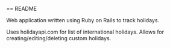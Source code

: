 == README

Web application written using Ruby on Rails to track holidays.

Uses holidayapi.com for list of international holidays.
Allows for creating/editing/deleting custom holidays.
